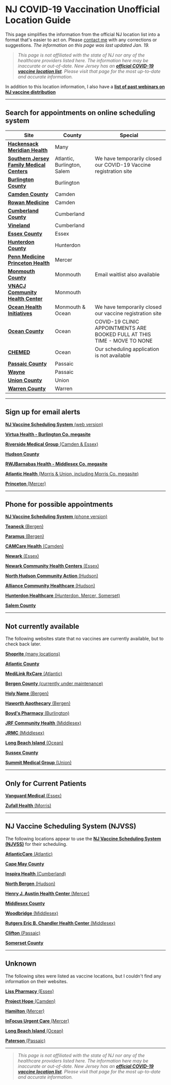 # NJ COVID-19 Vaccination Unofficial Location Guide

This page simplifies the information from the official NJ location list into a format that's easier to act on. Please [contact me](https://github.com/dantasfiles) with any corrections or suggestions. *The information on this page was last updated Jan. 19.*

> *This page is not affiliated with the state of NJ nor any of the healthcare providers listed here. The information here may be inaccurate or out-of-date. New Jersey has an **[official COVID-19 vaccine location list](https://covid19.nj.gov/pages/covid-19-vaccine-locations-for-eligible-recipients)**. Please visit that page for the most up-to-date and accurate information.*

In addition to this location information, I also have a **[list of past webinars on NJ vaccine distribution](presentations)**

---

## **Search for appointments on online scheduling system**

| Site | County | Special | 
| --- | --- | --- |
| [**Hackensack Meridian Health**](https://www.hackensackmeridianhealth.org/covid19-3/) | Many | |
| [**Southern Jersey Family Medical Centers**](https://www.sjfmc.org) | Atlantic, Burlington, Salem | We have temporarily closed our COVID-19 Vaccine registration site | 
|[**Burlington County**](http://www.co.burlington.nj.us/1845/2019-Novel-Coronavirus-Information) | Burlington | |
| [**Camden County**](https://www.camdencounty.com/vaccineregistration/) | Camden | |
| [**Rowan Medicine**](https://rowanmedicine.com/vaccine/) | Camden | |
| [**Cumberland County**](http://www.co.cumberland.nj.us/ccdoh) | Cumberland | | 
| [**Vineland**](http://health.vinelandcity.org/vaccination-registration/) | Cumberland | | 
| [**Essex County**](https://www.essexcovid.org/) | Essex | |
| [**Hunterdon County**](https://www.co.hunterdon.nj.us/Coronavirus/clinics.html) | Hunterdon | |
| [**Penn Medicine Princeton Health**](https://www.princetonhcs.org/) | Mercer | |
| [**Monmouth County**](https://www.co.monmouth.nj.us/page.aspx?ID=1932) | Monmouth | Email waitlist also available | 
| [**VNACJ Community Health Center**](https://vnachc.org/) | Monmouth | | 
| [**Ocean Health Initiatives**](https://ohinj.org/vaccine-consent-landing/) | Monmouth & Ocean | We have temporarily closed our vaccine registration site | 
| [**Ocean County**](https://www.ochd.org/covid19-vaccine-update/) | Ocean | COVID-19 CLINIC APPOINTMENTS ARE BOOKED FULL AT THIS TIME - MOVE TO NONE | 
| [**CHEMED**](https://www.chemedhealth.org/news/519/covid-vaccine-scheduling-information/) | Ocean | Our scheduling application is not available | 
| [**Passaic County**](https://www.passaiccountynj.org/government/departments/health/current_health_alerts.php#Vaccination) | Passaic | |
| [**Wayne**](https://www.waynetownship.com/covid-19-vaccine-consent.html) | Passaic | |
| [**Union County**](https://ucnjvaccine.org/) | Union | | 
| [**Warren County**](http://www.co.warren.nj.us/Healthdept/WCCOVIDVaccine.html) | Warren | | 

---

## **Sign up for email alerts**

[**NJ Vaccine Scheduling System** (web version)](https://covidvaccine.nj.gov/covid-19%20vaccine/)

[**Virtua Health - Burlington Co. megasite**](https://www.virtua.org/vaccine)

[**Riverside Medical Group** (Camden & Essex)](https://www.facebook.com/RiversideMedicalGroup/posts/1757851001037800)

[**Hudson County**](http://hudsoncovidvax.org/)

[**RWJBarnabas Health - Middlesex Co. megasite**](https://www.rwjbh.org/patients-visitors/what-you-need-to-know-about-covid-19/schedule-a-vaccine/covid-19-vaccine-appointment-request-form/)

[**Atlantic Health** (Morris & Union, including Morris Co. megasite)](https://www.atlantichealth.org/conditions-treatments/coronavirus-covid-19/covid-vaccine.html#alerts)

[**Princeton** (Mercer)](http://www.princetonnj.gov/)

---

## **Phone for possible appointments**

[**NJ Vaccine Scheduling System** (phone version)](https://covid19.nj.gov/faqs/nj-information/slowing-the-spread/where-how-and-when-can-i-get-vaccinated)

[**Teaneck** (Bergen)](https://www.teanecknj.gov/)

[**Paramus** (Bergen)](https://www.paramusborough.org/)

[**CAMCare Health** (Camden)](https://www.camcare.net/)

[**Newark** (Essex)](https://www.newarknj.gov/departments/healthcommunitywellness)

[**Newark Community Health Centers** (Essex)](http://www.nchcfqhc.org/)

[**North Hudson Community Action** (Hudson)](https://nhcac.org/)

[**Alliance Community Healthcare** (Hudson)](https://alliancech.org/about-the-vaccine/)

[**Hunterdon Healthcare** (Hunterdon, Mercer, Somerset)](https://www.hunterdonhealthcare.org/when-can-i-get-the-covid-19-vaccine/)

[**Salem County**](https://health.salemcountynj.gov/)

---

## **Not currently available**
The following websites state that no vaccines are currently available, but to check back later.

[**Shoprite** (many locations)](https://vaccines.shoprite.com/)

[**Atlantic County**](https://www.atlantic-county.org/covid/covid-vaccinations.asp)

[**MediLink RxCare** (Atlantic)](https://medilinkrxcare.com/)

[**Bergen County** (currently under maintenance)](https://www.co.bergen.nj.us/)

[**Holy Name** (Bergen)](https://holyname.org/covid19)

[**Haworth Apothecary** (Bergen)](https://haworthapothecary.com/covid-19-vaccine)

[**Boyd's Pharmacy** (Burlington)](https://boydsrxs.com/)

[**JRF Community Health** (Middlesex)](https://www.jrfnj.org/)

[**JRMC** (Middlesex)](https://jrmc.us/) 

[**Long Beach Island** (Ocean)](http://lbihealth.com/covid-19/)

[**Sussex County**](https://www.sussex.nj.us/cn/webpage.cfm?tpid=17480)

[**Summit Medical Group** (Union)](https://www.summitmedicalgroup.com/coronavirus-updates)

---

## **Only for Current Patients** 
[**Vanguard Medical** (Essex)](https://vanguardmedgroup.com/)

[**Zufall Health** (Morris)](https://www.zufallhealth.org/)

---

## **NJ Vaccine Scheduling System (NJVSS)**

The following locations appear to use the [**NJ Vaccine Scheduling System (NJVSS)**](https://covidvaccine.nj.gov/covid-19%20vaccine/) for their scheduling.

[**AtlanticCare** (Atlantic)](https://www.atlanticare.org/patients-and-visitors/coronavirus-safety-and-information/covid-vaccination-distribution-information)

[**Cape May County**](https://capemaycountynj.gov/226/Health-Department)

[**Inspira Health** (Cumberland)](https://www.inspirahealthnetwork.org/news/covid-19-vaccine-update)

[**North Bergen** (Hudson)](https://www.northbergen.org/Departments/health)

[**Henry J. Austin Health Center** (Mercer)](https://henryjaustin.org/covid/)

[**Middlesex County**](http://www.middlesexcountynj.gov/Government/Departments/PSH/Pages/COVID-19-Vaccine-Registration.aspx)

[**Woodbridge** (Middlesex)](https://www.twp.woodbridge.nj.us/198/Health-Human-Services)

[**Rutgers Eric B. Chandler Health Center** (Middlesex)](https://www.rwjms.rutgers.edu/eric-b-chandler-health-center/english/overview)

[**Clifton** (Passaic)](https://www.cliftonnj.org/342/Coronavirus-2019-COVID-19)

[**Somerset County**](https://www.co.somerset.nj.us/government/public-health-safety/health-department/covid-19-vaccination)

---

## **Unknown**
The following sites were listed as vaccine locations, but I couldn't find any information on their websites.

[**Liss Pharmacy** (Essex)](https://www.lisspharmacy.com/)

[**Project Hope** (Camden)](http://projecthopecamden.org/)

[**Hamilton** (Mercer)](https://hamiltonnj.com/health)

[**InFocus Urgent Care** (Mercer)](https://www.infocusurgentcare.org/)

[**Long Beach Island** (Ocean)](http://lbihealth.com/)

[**Paterson** (Passaic)](https://www.patersonnjhealth.gov/)

---

> *This page is not affiliated with the state of NJ nor any of the healthcare providers listed here. The information here may be inaccurate or out-of-date. New Jersey has an **[official COVID-19 vaccine location list](https://covid19.nj.gov/pages/covid-19-vaccine-locations-for-eligible-recipients)**. Please visit that page for the most up-to-date and accurate information.*

